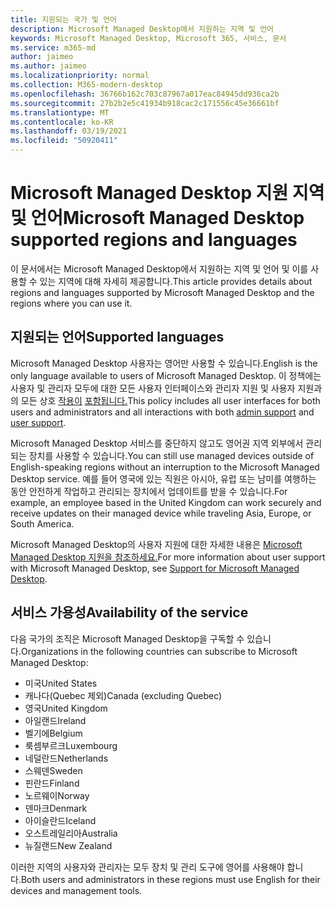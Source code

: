 ```yaml
---
title: 지원되는 국가 및 언어
description: Microsoft Managed Desktop에서 지원하는 지역 및 언어
keywords: Microsoft Managed Desktop, Microsoft 365, 서비스, 문서
ms.service: m365-md
author: jaimeo
ms.author: jaimeo
ms.localizationpriority: normal
ms.collection: M365-modern-desktop
ms.openlocfilehash: 36766b162c703c87967a017eac84945dd936ca2b
ms.sourcegitcommit: 27b2b2e5c41934b918cac2c171556c45e36661bf
ms.translationtype: MT
ms.contentlocale: ko-KR
ms.lasthandoff: 03/19/2021
ms.locfileid: "50920411"
---
```

# <a name="microsoft-managed-desktop-supported-regions-and-languages"></a><span data-ttu-id="4a9a1-104">Microsoft Managed Desktop 지원 지역 및 언어</span><span class="sxs-lookup"><span data-stu-id="4a9a1-104">Microsoft Managed Desktop supported regions and languages</span></span>

<span data-ttu-id="4a9a1-105">이 문서에서는 Microsoft Managed Desktop에서 지원하는 지역 및 언어 및 이를 사용할 수 있는 지역에 대해 자세히 제공합니다.</span><span class="sxs-lookup"><span data-stu-id="4a9a1-105">This article provides details about regions and languages supported by Microsoft Managed Desktop and the regions where you can use it.</span></span>

## <a name="supported-languages"></a><span data-ttu-id="4a9a1-106">지원되는 언어</span><span class="sxs-lookup"><span data-stu-id="4a9a1-106">Supported languages</span></span>

<span data-ttu-id="4a9a1-107">Microsoft Managed Desktop 사용자는 영어만 사용할 수 있습니다.</span><span class="sxs-lookup"><span data-stu-id="4a9a1-107">English is the only language available to users of Microsoft Managed Desktop.</span></span> <span data-ttu-id="4a9a1-108">이 정책에는 사용자 및 관리자 모두에 대한 모든 사용자 인터페이스와 관리자 지원 및 사용자 지원과의 모든 상호 [작용이](../working-with-managed-desktop/admin-support.md) [포함됩니다.](../working-with-managed-desktop/end-user-support.md)</span><span class="sxs-lookup"><span data-stu-id="4a9a1-108">This policy includes all user interfaces for both users and administrators and all interactions with both [admin support](../working-with-managed-desktop/admin-support.md) and [user support](../working-with-managed-desktop/end-user-support.md).</span></span>


<span data-ttu-id="4a9a1-109">Microsoft Managed Desktop 서비스를 중단하지 않고도 영어권 지역 외부에서 관리되는 장치를 사용할 수 있습니다.</span><span class="sxs-lookup"><span data-stu-id="4a9a1-109">You can still use managed devices outside of English-speaking regions without an interruption to the Microsoft Managed Desktop service.</span></span> <span data-ttu-id="4a9a1-110">예를 들어 영국에 있는 직원은 아시아, 유럽 또는 남미를 여행하는 동안 안전하게 작업하고 관리되는 장치에서 업데이트를 받을 수 있습니다.</span><span class="sxs-lookup"><span data-stu-id="4a9a1-110">For example, an employee based in the United Kingdom can work securely and receive updates on their managed device while traveling Asia, Europe, or South America.</span></span> 

<span data-ttu-id="4a9a1-111">Microsoft Managed Desktop의 사용자 지원에 대한 자세한 내용은 [Microsoft Managed Desktop 지원을 참조하세요.](./support.md)</span><span class="sxs-lookup"><span data-stu-id="4a9a1-111">For more information about user support with Microsoft Managed Desktop, see [Support for Microsoft Managed Desktop](./support.md).</span></span>

## <a name="availability-of-the-service"></a><span data-ttu-id="4a9a1-112">서비스 가용성</span><span class="sxs-lookup"><span data-stu-id="4a9a1-112">Availability of the service</span></span>

<span data-ttu-id="4a9a1-113">다음 국가의 조직은 Microsoft Managed Desktop을 구독할 수 있습니다.</span><span class="sxs-lookup"><span data-stu-id="4a9a1-113">Organizations in the following countries can subscribe to Microsoft Managed Desktop:</span></span>

- <span data-ttu-id="4a9a1-114">미국</span><span class="sxs-lookup"><span data-stu-id="4a9a1-114">United States</span></span>
- <span data-ttu-id="4a9a1-115">캐나다(Quebec 제외)</span><span class="sxs-lookup"><span data-stu-id="4a9a1-115">Canada (excluding Quebec)</span></span>
- <span data-ttu-id="4a9a1-116">영국</span><span class="sxs-lookup"><span data-stu-id="4a9a1-116">United Kingdom</span></span>
- <span data-ttu-id="4a9a1-117">아일랜드</span><span class="sxs-lookup"><span data-stu-id="4a9a1-117">Ireland</span></span>
- <span data-ttu-id="4a9a1-118">벨기에</span><span class="sxs-lookup"><span data-stu-id="4a9a1-118">Belgium</span></span>
- <span data-ttu-id="4a9a1-119">룩셈부르크</span><span class="sxs-lookup"><span data-stu-id="4a9a1-119">Luxembourg</span></span>
- <span data-ttu-id="4a9a1-120">네덜란드</span><span class="sxs-lookup"><span data-stu-id="4a9a1-120">Netherlands</span></span>
- <span data-ttu-id="4a9a1-121">스웨덴</span><span class="sxs-lookup"><span data-stu-id="4a9a1-121">Sweden</span></span>
- <span data-ttu-id="4a9a1-122">핀란드</span><span class="sxs-lookup"><span data-stu-id="4a9a1-122">Finland</span></span>
- <span data-ttu-id="4a9a1-123">노르웨이</span><span class="sxs-lookup"><span data-stu-id="4a9a1-123">Norway</span></span>
- <span data-ttu-id="4a9a1-124">덴마크</span><span class="sxs-lookup"><span data-stu-id="4a9a1-124">Denmark</span></span>
- <span data-ttu-id="4a9a1-125">아이슬란드</span><span class="sxs-lookup"><span data-stu-id="4a9a1-125">Iceland</span></span>
- <span data-ttu-id="4a9a1-126">오스트레일리아</span><span class="sxs-lookup"><span data-stu-id="4a9a1-126">Australia</span></span>
- <span data-ttu-id="4a9a1-127">뉴질랜드</span><span class="sxs-lookup"><span data-stu-id="4a9a1-127">New Zealand</span></span>

<span data-ttu-id="4a9a1-128">이러한 지역의 사용자와 관리자는 모두 장치 및 관리 도구에 영어를 사용해야 합니다.</span><span class="sxs-lookup"><span data-stu-id="4a9a1-128">Both users and administrators in these regions must use English for their devices and management tools.</span></span>